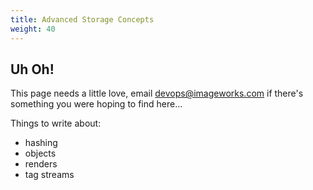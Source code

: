 ```yaml
---
title: Advanced Storage Concepts
weight: 40
---
```


## Uh Oh!

This page needs a little love, email [devops@imageworks.com](mailto:devops@imageworks.com) if there's something you were hoping to find here...

Things to write about:

- hashing
- objects
- renders
- tag streams
